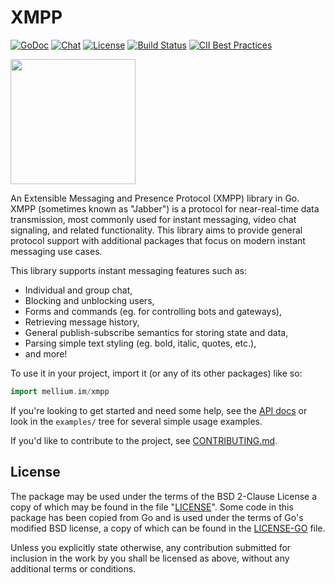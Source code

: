 # XMPP

[![GoDoc](https://godoc.org/mellium.im/xmpp?status.svg)][docs]
[![Chat](https://img.shields.io/badge/XMPP-users@mellium.chat-orange.svg)](https://mellium.chat)
[![License](https://img.shields.io/badge/license-FreeBSD-blue.svg)](https://opensource.org/licenses/BSD-2-Clause)
[![Build Status](https://ci.codeberg.org/api/badges/mellium/xmpp/status.svg)](https://ci.codeberg.org/mellium/xmpp)
[![CII Best Practices](https://bestpractices.coreinfrastructure.org/projects/6086/badge)](https://bestpractices.coreinfrastructure.org/projects/6086)

<a href="https://opencollective.com/mellium" alt="Donate on Open Collective"><img src="https://opencollective.com/mellium/donate/button@2x.png?color=blue" width="200"/></a>


An Extensible Messaging and Presence Protocol (XMPP) library in Go.
XMPP (sometimes known as "Jabber") is a protocol for near-real-time data
transmission, most commonly used for instant messaging, video chat signaling,
and related functionality.
This library aims to provide general protocol support with additional packages
that focus on modern instant messaging use cases.

This library supports instant messaging features such as:

- Individual and group chat,
- Blocking and unblocking users,
- Forms and commands (eg. for controlling bots and gateways),
- Retrieving message history,
- General publish-subscribe semantics for storing state and data,
- Parsing simple text styling (eg. bold, italic, quotes, etc.),
- and more!

To use it in your project, import it (or any of its other packages) like so:

```go
import mellium.im/xmpp
```

If you're looking to get started and need some help, see the [API docs][docs] or
look in the `examples/` tree for several simple usage examples.

If you'd like to contribute to the project, see [CONTRIBUTING.md].


## License

The package may be used under the terms of the BSD 2-Clause License a copy of
which may be found in the file "[LICENSE]".
Some code in this package has been copied from Go and is used under the terms of
Go's modified BSD license, a copy of which can be found in the [LICENSE-GO]
file.

Unless you explicitly state otherwise, any contribution submitted for inclusion
in the work by you shall be licensed as above, without any additional terms or
conditions.


[docs]: https://pkg.go.dev/mellium.im/xmpp
[CONTRIBUTING.md]: https://mellium.im/docs/CONTRIBUTING
[LICENSE]: https://codeberg.org/mellium/xmpp/src/branch/main/LICENSE
[LICENSE-GO]: https://codeberg.org/mellium/xmpp/src/branch/main/LICENSE-GO
